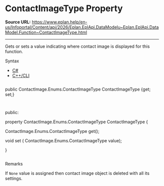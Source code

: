 # ContactImageType Property

**Source URL:** https://www.eplan.help/en-us/Infoportal/Content/api/2026/Eplan.EplApi.DataModelu~Eplan.EplApi.DataModel.Function~ContactImageType.html

---

Gets or sets a value indicating where contact image is displayed for this function.

Syntax

- [C#](#i-syntax-CS)
- [C++/CLI](#i-syntax-CPP2005)

```
```
public ContactImage.Enums.ContactImageType ContactImageType {get; set;}
```
```

```
```
public:

property ContactImage.Enums.ContactImageType ContactImageType {

   ContactImage.Enums.ContactImageType get();

   void set (    ContactImage.Enums.ContactImageType value);

}
```
```

Remarks

If `None` value is assigned then contact image object is deleted with all its settings.
